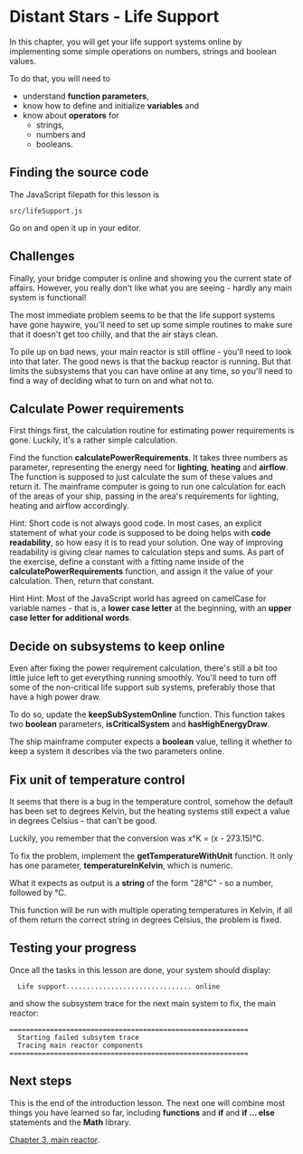 # Distant Stars - Life Support
In this chapter, you will get your life support systems online by implementing some simple
operations on numbers, strings and boolean values.

To do that, you will need to
* understand **function parameters**,
* know how to define and initialize **variables** and
* know about **operators** for
  * strings,
  * numbers and
  * booleans.

## Finding the source code
The JavaScript filepath for this lesson is 
```
src/lifeSupport.js
```
Go on and open it up in your editor.

## Challenges
Finally, your bridge computer is online and showing you the current state of affairs. However,
you really don't like what you are seeing - hardly any main system is functional!

The most immediate problem seems to be that the life support systems have gone haywire, you'll
need to set up some simple routines to make sure that it doesn't get too chilly, and that the air
stays clean.

To pile up on bad news, your main reactor is still offline - you'll need to look into that later.
The good news is that the backup reactor is running. But that limits the subsystems that you can
have online at any time, so you'll need to find a way of deciding what to turn on and what not to.

## Calculate Power requirements
First things first, the calculation routine for estimating power requirements is gone. Luckily, it's
a rather simple calculation.

Find the function **calculatePowerRequirements**. It takes three numbers as parameter, representing
the energy need for **lighting**, **heating** and **airflow**. The function is supposed to just
calculate the sum of these values and return it. The mainframe computer is going to run one
calculation for each of the areas of your ship, passing in the area's requirements for lighting,
heating and airflow accordingly.

Hint: Short code is not always good code. In most cases, an explicit statement of what your code is
supposed to be doing helps with **code readability**, so how easy it is to read your solution. One
way of improving readability is giving clear names to calculation steps and sums. As part of the
exercise, define a constant with a fitting name inside of the **calculatePowerRequirements** 
function, and assign it the value of your calculation. Then, return that constant.

Hint Hint: Most of the JavaScript world has agreed on camelCase for variable names - that is, a
**lower case letter** at the beginning, with an **upper case letter for additional words**.

## Decide on subsystems to keep online
Even after fixing the power requirement calculation, there's still a bit too little juice left to
get everything running smoothly. You'll need to turn off some of the non-critical life support
sub systems, preferably those that have a high power draw.

To do so, update the **keepSubSystemOnline** function. This function takes two **boolean**
parameters, **isCriticalSystem** and **hasHighEnergyDraw**.

The ship mainframe computer expects a **boolean** value, telling it whether to keep a system it
describes via the two parameters online.

## Fix unit of temperature control
It seems that there is a bug in the temperature control, somehow the default has been set to degrees
Kelvin, but the heating systems still expect a value in degrees Celsius - that can't be good.

Luckily, you remember that the conversion was x°K = (x - 273.15)°C.

To fix the problem, implement the **getTemperatureWithUnit** function. It only has one parameter,
**temperatureInKelvin**, which is numeric.

What it expects as output is a **string** of the form "28°C" - so a number, followed by °C.

This function will be run with multiple operating temperatures in Kelvin, if all of them return
the correct string in degrees Celsius, the problem is fixed.

## Testing your progress
Once all the tasks in this lesson are done, your system should display:
```
  Life support............................... online
```
and show the subsystem trace for the next main system to fix, the main reactor:
```
===========================================================
  Starting failed subsytem trace
  Tracing main reactor components
===========================================================
```

## Next steps
This is the end of the introduction lesson. The next one will combine most things you have learned
so far, including **functions** and **if** and **if ... else** statements and the **Math** library.

[Chapter 3, main reactor](MAIN_REACTOR "Chapter 3 - Main Reactor").

